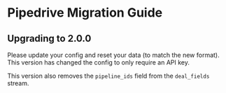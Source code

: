 # Pipedrive Migration Guide

## Upgrading to 2.0.0
Please update your config and reset your data (to match the new format). This version has changed the config to only require an API key.

This version also removes the `pipeline_ids` field from the `deal_fields` stream. 
